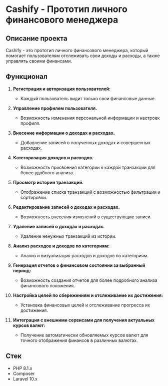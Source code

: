 # Cashify - Прототип личного финансового менеджера

## Описание проекта
Cashify - это прототип личного финансового менеджера, который помогает пользователям отслеживать свои доходы и расходы, а также управлять своими финансами.

## Функционал

1. **Регистрация и авторизация пользователей:**
    - Каждый пользователь видит только свои финансовые данные.

2. **Управление профилем пользователя.**
    - Возможность изменения персональной информации и настроек профиля.

3. **Внесение информации о доходах и расходах.**
    - Добавление записей о полученных доходах и совершенных расходах.

4. **Категоризация доходов и расходов.**
    - Возможность присвоения категории к каждой транзакции для более удобного анализа.

5. **Просмотр истории транзакций.**
    - Отображение списка транзакций с возможностью фильтрации и сортировки.

6. **Редактирование записей о доходах и расходах.**
    - Возможность внесения изменений в существующие записи.

7. **Удаление записей о доходах и расходах.**
    - Удаление ненужных транзакций из истории.

8. **Анализ расходов и доходов по категориям:**
    - Анализ и визуализация расходов и доходов по категориям.

9. **Генерация отчетов о финансовом состоянии за выбранный период:**
    - Возможность создания отчетов для более подробного анализа финансового положения.

10. **Настройка целей по сбережениям и отслеживание их достижения:**
    - Установка финансовых целей и отслеживание прогресса их достижения.

11. **Интеграция с внешними сервисами для получения актуальных курсов валют:**
    - Получение автоматически обновляемых курсов валют для точного отображения финансов в различных валютах.

## Стек

- PHP 8.1.x
- Composer
- Laravel 10.x